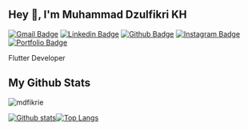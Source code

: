 ## Hey 👋, I'm Muhammad Dzulfikri KH
[![Gmail Badge](https://img.shields.io/badge/-mdfikrie-c14438?style=flat&logo=gmail&logoColor=white&link=mailto:mdzulfikrikh@gmail.com)](mailto:mdzulfikrikh@gmail.com) 
[![Linkedin Badge](https://img.shields.io/badge/-mdfikrie-0072b1?style=flat&logo=Linkedin&logoColor=white&link=https://www.linkedin.com/in/muhammad-dzulfikri-0b58ba21b/)](https://www.linkedin.com/in/mdfikrie/) 
[![Github Badge](https://img.shields.io/badge/-mdfikrie-grey?style=flat&logo=github&logoColor=white&link=https://github.com/#/)](https://www.github.com/mdfikrie/) 
[![Instagram Badge](https://img.shields.io/badge/-md_fikrie-00acee?style=flat&logo=instagram&logoColor=white&link=https://www.instagram.com/md_fikrie/)](https://www.instagram.com/md_fikrie/) 
[![Portfolio Badge](https://img.shields.io/badge/portfolio-web-blue?style=flat&link=#/)](#/) <p align='left'>Flutter Developer</p>
## My Github Stats
<p align=left> <img src=https://komarev.com/ghpvc/?username=mdfikrie alt=mdfikrie /> </p>

[![Github stats](https://github-readme-stats.vercel.app/api?username=mdfikrie&show_icons=true&include_all_commits=true)](https://github.com/mdfikrie/github-readme-stats)[![Top Langs](https://github-readme-stats.vercel.app/api/top-langs/?username=mdfikrie&layout=compact)](https://github.com/mdfikrie/github-readme-stats)
